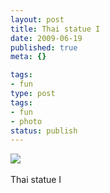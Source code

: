 ```yaml
---
layout: post
title: Thai statue I
date: 2009-06-19
published: true
meta: {}

tags:
- fun
type: post
tags:
- fun
- photo
status: publish
---
```

![](http://media.eick.us/2011/05/4Lbi8pbnEox10a6vATVar0AGo1_500.jpg)<br /><br />Thai statue I
